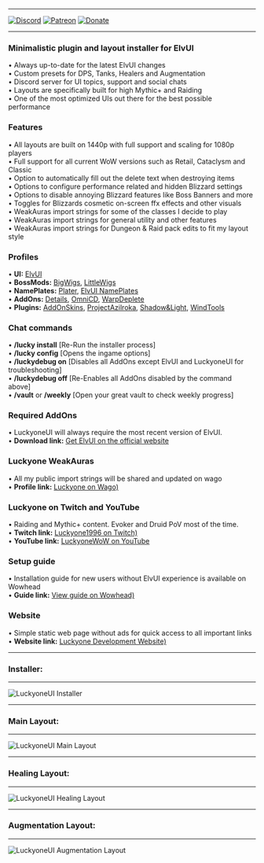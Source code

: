 ***
[![Discord](https://img.shields.io/badge/Join-Discord-purple
)](https://discord.gg/xRY4bwA) [![Patreon](https://img.shields.io/badge/Support-Patreon-green)](https://www.patreon.com/luckyone) [![Donate](https://img.shields.io/badge/Support-Donate-blue)](https://streamlabs.com/luckyone1996/tip)  
***

### **Minimalistic plugin and layout installer for ElvUI**  
• Always up-to-date for the latest ElvUI changes  
• Custom presets for DPS, Tanks, Healers and Augmentation  
• Discord server for UI topics, support and social chats  
• Layouts are specifically built for high Mythic+ and Raiding  
• One of the most optimized UIs out there for the best possible performance  

### **Features**  
• All layouts are built on 1440p with full support and scaling for 1080p players  
• Full support for all current WoW versions such as Retail, Cataclysm and Classic  
• Option to automatically fill out the delete text when destroying items  
• Options to configure performance related and hidden Blizzard settings  
• Options to disable annoying Blizzard features like Boss Banners and more  
• Toggles for Blizzards cosmetic on-screen ffx effects and other visuals  
• WeakAuras import strings for some of the classes I decide to play  
• WeakAuras import strings for general utility and other features  
• WeakAuras import strings for Dungeon & Raid pack edits to fit my layout style  

### **Profiles**  
• **UI:** [ElvUI](https://www.tukui.org/)  
• **BossMods:** [BigWigs](https://www.curseforge.com/wow/addons/big-wigs), [LittleWigs](https://www.curseforge.com/wow/addons/little-wigs)  
• **NamePlates:** [Plater](https://www.curseforge.com/wow/addons/plater-nameplates), [ElvUI NamePlates](https://www.tukui.org/)  
• **AddOns:** [Details](https://www.curseforge.com/wow/addons/details), [OmniCD](https://www.curseforge.com/wow/addons/omnicd), [WarpDeplete](https://www.curseforge.com/wow/addons/warpdeplete)  
• **Plugins:** [AddOnSkins](https://www.curseforge.com/wow/addons/addonskins), [ProjectAzilroka](https://www.curseforge.com/wow/addons/projectazilroka), [Shadow&Light](https://www.curseforge.com/wow/addons/elvui-shadow-light), [WindTools](https://www.curseforge.com/wow/addons/elvui-windtools)  

### **Chat commands**  
• **/lucky install** [Re-Run the installer process]  
• **/lucky config** [Opens the ingame options]  
• **/luckydebug on** [Disables all AddOns except ElvUI and LuckyoneUI for troubleshooting]  
• **/luckydebug off** [Re-Enables all AddOns disabled by the command above]  
• **/vault** or **/weekly** [Open your great vault to check weekly progress]  

### **Required AddOns**  
• LuckyoneUI will always require the most recent version of ElvUI.  
• **Download link:** [Get ElvUI on the official website](https://www.tukui.org/)  

### **Luckyone WeakAuras**  
• All my public import strings will be shared and updated on wago  
• **Profile link:** [Luckyone on Wago)](https://wago.io/p/Luckyone)  

### **Luckyone on Twitch and YouTube**  
• Raiding and Mythic+ content. Evoker and Druid PoV most of the time.  
• **Twitch link:** [Luckyone1996 on Twitch)](https://www.twitch.tv/Luckyone1996)  
• **YouTube link:** [LuckyoneWoW on YouTube](https://www.youtube.com/@LuckyoneWoW)  

### **Setup guide**  
• Installation guide for new users without ElvUI experience is available on Wowhead  
• **Guide link:** [View guide on Wowhead)](https://www.wowhead.com/guide=10680/elvui-luckyoneui-addon-plugin-guide)  

### **Website**  
• Simple static web page without ads for quick access to all important links  
• **Website link:** [Luckyone Development Website)](https://luckyone.dev/)  

***
### **Installer:**  
***
![LuckyoneUI Installer](https://i.imgur.com/T6Y8ZKN.jpg)  
***
### **Main Layout:**  
***
![LuckyoneUI Main Layout](https://i.imgur.com/h87gwkX.jpg)  
***
### **Healing Layout:**  
***
![LuckyoneUI Healing Layout](https://i.imgur.com/Rgliysf.jpg)  
***
### **Augmentation Layout:**  
***
![LuckyoneUI Augmentation Layout](https://i.imgur.com/N57uZWX.jpg)  